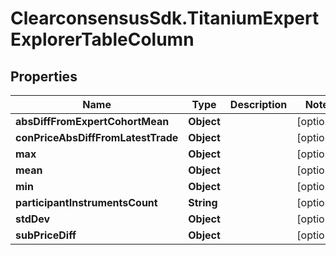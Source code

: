 # ClearconsensusSdk.TitaniumExpertExplorerTableColumn

## Properties

Name | Type | Description | Notes
------------ | ------------- | ------------- | -------------
**absDiffFromExpertCohortMean** | **Object** |  | [optional] 
**conPriceAbsDiffFromLatestTrade** | **Object** |  | [optional] 
**max** | **Object** |  | [optional] 
**mean** | **Object** |  | [optional] 
**min** | **Object** |  | [optional] 
**participantInstrumentsCount** | **String** |  | [optional] 
**stdDev** | **Object** |  | [optional] 
**subPriceDiff** | **Object** |  | [optional] 


